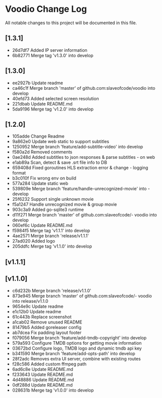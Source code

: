 # Voodio Change Log
All notable changes to this project will be documented in this file.

## [1.3.1]
- 26d7df7 Added IP server information
- 6b82771 Merge tag 'v1.3.0' into develop

## [1.3.0]
- ee2927b Update readme
- ca46c1f Merge branch 'master' of github.com:slaveofcode/voodio into develop
- 40efd73 Added selected screen resolution
- 221dbab Update README.md
- 5da9196 Merge tag 'v1.2.0' into develop

## [1.2.0]
- 105adde Change Readme
- 9a862e0 Update web static to support subtitles
- 1250952 Merge branch 'feature/add-subtitle-video' into develop
- f580a2d Removed comments
- 0ae248d Added subtitles to json responses & parse subtitles - on web
- e1ab89a Scan, detect & save .srt file info to DB
- 659408d Fixed goroutines HLS extraction error & change - logging format
- b3c010f Fix wrong env on build
- 577a284 Update static web
- 539809e Merge branch 'feature/handle-unrecognized-movie' into - develop
- 25f6232 Support single unknown movie
- f5a1247 Handle unrecognized movie & group movie
- 903c3a9 Added go-sqlite3 runtime
- d11f271 Merge branch 'master' of github.com:slaveofcode/- voodio into develop
- 060ef6c Update README.md
- f5984f5 Merge tag 'v1.1.1' into develop
- 4ae2571 Merge branch 'release/v1.1.1'
- 27ad020 Added logo
- 205ddfc Merge tag 'v1.1.0' into develop

## [v1.1.1]

## [v1.1.0]
- c6d232b Merge branch 'release/v1.1.0'
- 873e945 Merge branch 'master' of github.com:slaveofcode/- voodio into release/v1.1.0
- 9654e9c Update readme
- e1c12b0 Update readme
- 61c443b Replace screenshot
- a1cab02 Remove unused README
- 81479b5 Added goreleaser config
- ab7dcea Fix padding layout footer
- f079056 Merge branch 'feature/add-tmdb-copyright' into develop
- 579a593 Configure TMDB options for getting movie information
- 03672bd Configure logo, TMDB logo and dynamic tmdb api key
- b341590 Merge branch 'feature/add-opts-path' into develop
- 28f2adc Removes extra UI server, combine with existing routes
- f28c586 Added custom ffmpeg path
- 6ad6c8e Update README.md
- f233643 Update README.md
- 4d48886 Update README.md
- 0df288d Update README.md
- 028631b Merge tag 'v1.0.0' into develop
